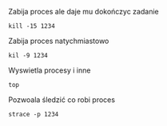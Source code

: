 Zabija proces ale daje mu dokończyc zadanie

```
kill -15 1234
```

Zabija proces natychmiastowo

```
kil -9 1234
```

Wyswietla procesy i inne
```
top
```

Pozwoala śledzić co robi proces
```
strace -p 1234
```
